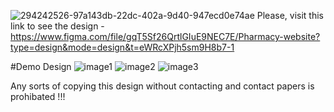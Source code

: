 ![294242526-97a143db-22dc-402a-9d40-947ecd0e74ae](https://github.com/SaminKirigaya/UI-UX-For-Pharmacy-Using-Figma/assets/104618775/21a4c218-f4a4-4ddc-836f-63f5c75c94bc)
Please, visit this link to see the design -
https://www.figma.com/file/gqT5Sf26QrtlGIuE9NEC7E/Pharmacy-website?type=design&mode=design&t=eWRcXPjh5sm9H8b7-1


#Demo Design
![image1](https://github.com/SaminKirigaya/UI-UX-For-Pharmacy-Using-Figma/assets/104618775/528e1496-1177-4ac2-b4b2-b245ed7f5240)
![image2](https://github.com/SaminKirigaya/UI-UX-For-Pharmacy-Using-Figma/assets/104618775/149dc15c-84bd-4090-b42b-2bee33ff1ac9)
![image3](https://github.com/SaminKirigaya/UI-UX-For-Pharmacy-Using-Figma/assets/104618775/f1bc1d60-d43a-4d9d-92d5-3b2d22bc10d4)

Any sorts of copying this design without contacting and contact papers is prohibated !!!
